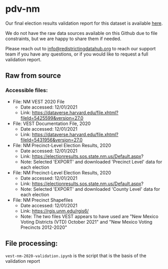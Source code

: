 # pdv-nm

Our final election results validation report for this dataset is available [here](https://redistrictingdatahub.org/dataset/vest-2020-new-mexico-precinct-and-election-results/).

We do not have the raw data sources available on this Github due to file constraints, but we are happy to share them if needed.

Please reach out to info@redistrictingdatahub.org to reach our support team if you have any questions, or if you would like to request a full validation report.

## Raw from source

### Accessible files:

- File: NM VEST 2020 File
   - Date accessed: 12/01/2021
   - Link: https://dataverse.harvard.edu/file.xhtml?fileId=5425599&version=27.0
- File: VEST Documentation File, 2020
   - Date accessed: 12/01/2021
   - Link: https://dataverse.harvard.edu/file.xhtml?fileId=5431956&version=27.0
- File: NM Precinct-Level Election Results, 2020
  - Date accessed: 12/01/2021
  - Link: https://electionresults.sos.state.nm.us/Default.aspx?
  - Note: Selected 'EXPORT' and downloaded 'Precinct Level' data for each election
- File: NM Precinct-Level Election Results, 2020
  - Date accessed: 12/01/2021
  - Link: https://electionresults.sos.state.nm.us/Default.aspx?
  - Note: Selected 'EXPORT' and downloaded 'County Level' data for each election
- File: NM Precinct Shapefiles
  - Date accessed: 12/01/2021
  - Link: https://rgis.unm.edu/rgis6/
  - Note: The two files VEST appears to have used are "New Mexico Voting Districts (VTD) October 2021" and "New Mexico Voting Precincts 2012-2020"

## File processing:

`vest-nm-2020-validation.ipynb` is the script that is the basis of the validation report
